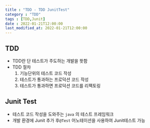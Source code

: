 ```yaml
---
title : "TDD - TDD JunitTest"
category : "TDD"
tags : [TDD,Junit]
date : 2022-01-21T12:00:00
last_modified_at: 2022-01-21T12:00:00
---
```


## TDD

- TDD란 단 테스트가 주도하는 개발을 뜻함
- TDD 절차
  1. 기능단위의 테스트 코드 작성
  2. 테스트가 통과하는 프로덕션 코드 작성
  3. 테스트가 통과하면 프로덕션 코드를 리팩토링



## Junit Test

- 테스트 코드 작성을 도와주는 `java` 의 테스트 프레임워크
- 개발 환경에 Junit 추가 후`@Test` 어노테이션을 사용하여 Junit테스트 가능